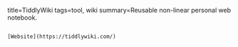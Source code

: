 title=TiddlyWiki
tags=tool, wiki
summary=Reusable non-linear personal web notebook.
~~~~~~

[Website](https://tiddlywiki.com/)

